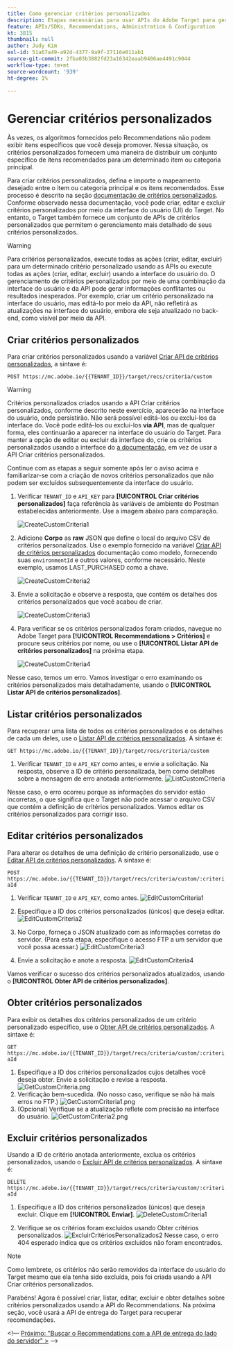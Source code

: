 ```yaml
---
title: Como gerenciar critérios personalizados
description: Etapas necessárias para usar APIs do Adobe Target para gerenciar, criar, listar, editar, obter e excluir critérios do Adobe Target Recommendations.
feature: APIs/SDKs, Recommendations, Administration & Configuration
kt: 3815
thumbnail: null
author: Judy Kim
exl-id: 51a67a49-a92d-4377-9a9f-27116e011ab1
source-git-commit: 2fba03b3882fd23a16342eaab9406ae4491c9044
workflow-type: tm+mt
source-wordcount: '939'
ht-degree: 1%

---
```


# Gerenciar critérios personalizados

Às vezes, os algoritmos fornecidos pelo Recommendations não podem exibir itens específicos que você deseja promover. Nessa situação, os critérios personalizados fornecem uma maneira de distribuir um conjunto específico de itens recomendados para um determinado item ou categoria principal.

Para criar critérios personalizados, defina e importe o mapeamento desejado entre o item ou categoria principal e os itens recomendados. Esse processo é descrito na seção [documentação de critérios personalizados](https://experienceleague.adobe.com/docs/target/using/recommendations/criteria/recommendations-csv.html). Conforme observado nessa documentação, você pode criar, editar e excluir critérios personalizados por meio da interface do usuário (UI) do Target. No entanto, o Target também fornece um conjunto de APIs de critérios personalizados que permitem o gerenciamento mais detalhado de seus critérios personalizados.

>[!WARNING]
>
>Para critérios personalizados, execute todas as ações (criar, editar, excluir) para um determinado critério personalizado usando as APIs ou execute todas as ações (criar, editar, excluir) usando a interface do usuário do. O gerenciamento de critérios personalizados por meio de uma combinação da interface do usuário e da API pode gerar informações conflitantes ou resultados inesperados. Por exemplo, criar um critério personalizado na interface do usuário, mas editá-lo por meio da API, não refletirá as atualizações na interface do usuário, embora ele seja atualizado no back-end, como visível por meio da API.

## Criar critérios personalizados

Para criar critérios personalizados usando a variável [Criar API de critérios personalizados](https://developer.adobe.com/target/administer/recommendations-api/#operation/createCriteriaCustom), a sintaxe é:

`POST https://mc.adobe.io/{{TENANT_ID}}/target/recs/criteria/custom`

>[!WARNING]
>
>Critérios personalizados criados usando a API Criar critérios personalizados, conforme descrito neste exercício, aparecerão na interface do usuário, onde persistirão. Não será possível editá-los ou excluí-los da interface do. Você pode editá-los ou excluí-los **via API**, mas de qualquer forma, eles continuarão a aparecer na interface do usuário do Target. Para manter a opção de editar ou excluir da interface do, crie os critérios personalizados usando a interface do [a documentação](https://experienceleague.adobe.com/docs/target/using/recommendations/criteria/recommendations-csv.html), em vez de usar a API Criar critérios personalizados.

Continue com as etapas a seguir somente após ler o aviso acima e familiarizar-se com a criação de novos critérios personalizados que não podem ser excluídos subsequentemente da interface do usuário.

1. Verificar `TENANT_ID` e `API_KEY` para **[!UICONTROL Criar critérios personalizados]** faça referência às variáveis de ambiente do Postman estabelecidas anteriormente. Use a imagem abaixo para comparação.

   ![CreateCustomCriteria1](assets/CreateCustomCriteria1.png)

1. Adicione **Corpo** as **raw** JSON que define o local do arquivo CSV de critérios personalizados. Use o exemplo fornecido na variável [Criar API de critérios personalizados](https://developer.adobe.com/target/administer/recommendations-api/#operation/getAllCriteriaCustom) documentação como modelo, fornecendo suas `environmentId` e outros valores, conforme necessário. Neste exemplo, usamos LAST_PURCHASED como a chave.

   ![CreateCustomCriteria2](assets/CreateCustomCriteria2.png)

1. Envie a solicitação e observe a resposta, que contém os detalhes dos critérios personalizados que você acabou de criar.

   ![CreateCustomCriteria3](assets/CreateCustomCriteria3.png)

1. Para verificar se os critérios personalizados foram criados, navegue no Adobe Target para **[!UICONTROL Recommendations > Critérios]** e procure seus critérios por nome, ou use o **[!UICONTROL Listar API de critérios personalizados]** na próxima etapa.

   ![CreateCustomCriteria4](assets/CreateCustomCriteria4.png)

Nesse caso, temos um erro. Vamos investigar o erro examinando os critérios personalizados mais detalhadamente, usando o **[!UICONTROL Listar API de critérios personalizados]**.

## Listar critérios personalizados

Para recuperar uma lista de todos os critérios personalizados e os detalhes de cada um deles, use o [Listar API de critérios personalizados](https://developer.adobe.com/target/administer/recommendations-api/#operation/getAllCriteriaCustom). A sintaxe é:

`GET https://mc.adobe.io/{{TENANT_ID}}/target/recs/criteria/custom`

1. Verificar `TENANT_ID` e `API_KEY` como antes, e envie a solicitação. Na resposta, observe a ID de critério personalizada, bem como detalhes sobre a mensagem de erro anotada anteriormente.
   ![ListCustomCriteria](assets/ListCustomCriteria.png)

Nesse caso, o erro ocorreu porque as informações do servidor estão incorretas, o que significa que o Target não pode acessar o arquivo CSV que contém a definição de critérios personalizados. Vamos editar os critérios personalizados para corrigir isso.

## Editar critérios personalizados

Para alterar os detalhes de uma definição de critério personalizado, use o [Editar API de critérios personalizados](https://developer.adobe.com/target/administer/recommendations-api/#operation/updateCriteriaCustom). A sintaxe é:

`POST https://mc.adobe.io/{{TENANT_ID}}/target/recs/criteria/custom/:criteriaId`

1. Verificar `TENANT_ID` e `API_KEY`, como antes.
   ![EditCustomCriteria1](assets/EditCustomCriteria1.png)

1. Especifique a ID dos critérios personalizados (únicos) que deseja editar.
   ![EditCustomCriteria2](assets/EditCustomCriteria2.png)

1. No Corpo, forneça o JSON atualizado com as informações corretas do servidor. (Para esta etapa, especifique o acesso FTP a um servidor que você possa acessar.)
   ![EditCustomCriteria3](assets/EditCustomCriteria3.png)

1. Envie a solicitação e anote a resposta.
   ![EditCustomCriteria4](assets/EditCustomCriteria4.png)

Vamos verificar o sucesso dos critérios personalizados atualizados, usando o **[!UICONTROL Obter API de critérios personalizados]**.

## Obter critérios personalizados

Para exibir os detalhes dos critérios personalizados de um critério personalizado específico, use o [Obter API de critérios personalizados](https://developer.adobe.com/target/administer/recommendations-api/#operation/getCriteriaCustom). A sintaxe é:

`GET https://mc.adobe.io/{{TENANT_ID}}/target/recs/criteria/custom/:criteriaId`

1. Especifique a ID dos critérios personalizados cujos detalhes você deseja obter. Envie a solicitação e revise a resposta.
   ![GetCustomCriteria.png](assets/GetCustomCriteria.png)
1. Verificação bem-sucedida. (No nosso caso, verifique se não há mais erros no FTP.)
   ![GetCustomCriteria1.png](assets/GetCustomCriteria1.png)
1. (Opcional) Verifique se a atualização reflete com precisão na interface do usuário.
   ![GetCustomCriteria2.png](assets/GetCustomCriteria2.png)

## Excluir critérios personalizados

Usando a ID de critério anotada anteriormente, exclua os critérios personalizados, usando o [Excluir API de critérios personalizados](https://developer.adobe.com/target/administer/recommendations-api/#operation/deleteCriteriaCustom). A sintaxe é:

`DELETE https://mc.adobe.io/{{TENANT_ID}}/target/recs/criteria/custom/:criteriaId`

1. Especifique a ID dos critérios personalizados (únicos) que deseja excluir. Clique em **[!UICONTROL Enviar]**.
   ![DeleteCustomCriteria1](assets/DeleteCustomCriteria1.png)

1. Verifique se os critérios foram excluídos usando Obter critérios personalizados.
   ![ExcluirCritériosPersonalizados2](assets/DeleteCustomCriteria2.png)
Nesse caso, o erro 404 esperado indica que os critérios excluídos não foram encontrados.

>[!NOTE]
>
>Como lembrete, os critérios não serão removidos da interface do usuário do Target mesmo que ela tenha sido excluída, pois foi criada usando a API Criar critérios personalizados.

Parabéns! Agora é possível criar, listar, editar, excluir e obter detalhes sobre critérios personalizados usando a API do Recommendations. Na próxima seção, você usará a API de entrega do Target para recuperar recomendações.

&lt;!— [Próximo: &quot;Buscar o Recommendations com a API de entrega do lado do servidor&quot; >](fetch-recs-server-side-delivery-api.md) —>
